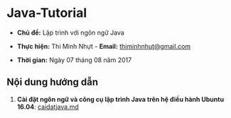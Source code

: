 # Java-Tutorial

* **Chủ đề:** Lập trình với ngôn ngữ Java

* **Thực hiện:** Thi Minh Nhựt - **Email:** thiminhnhut@gmail.com

* **Thời gian:** Ngày 07 tháng 08 năm 2017

## Nội dung hướng dẫn

1. **Cài đặt ngôn ngữ và công cụ lập trình Java trên hệ điều hành Ubuntu 16.04**:
[caidatjava.md](https://github.com/thiminhnhut/Java-Tutorial/blob/master/tutorials/caidatjava.md)


